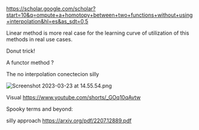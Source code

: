 

https://scholar.google.com/scholar?start=10&q=ompute+a+homotopy+between+two+functions+without+using+interpolation&hl=es&as_sdt=0,5


Linear method is more real case for the learning curve of utilization of this methods in real use cases.

Donut trick!

A functor method ?


The no interpolation conectecion silly 



![Screenshot 2023-03-23 at 14.55.54.png](..%2F..%2F..%2F..%2F..%2F..%2Fvar%2Ffolders%2Fqf%2F4_fp429x6sz5vjlnzmpyz9hw0000gn%2FT%2FTemporaryItems%2FNSIRD_screencaptureui_O5iT8c%2FScreenshot%202023-03-23%20at%2014.55.54.png)

Visual 
https://www.youtube.com/shorts/_GOq10qAvtw



Spooky terms and beyond:

silly approach 
https://arxiv.org/pdf/2207.12889.pdf



